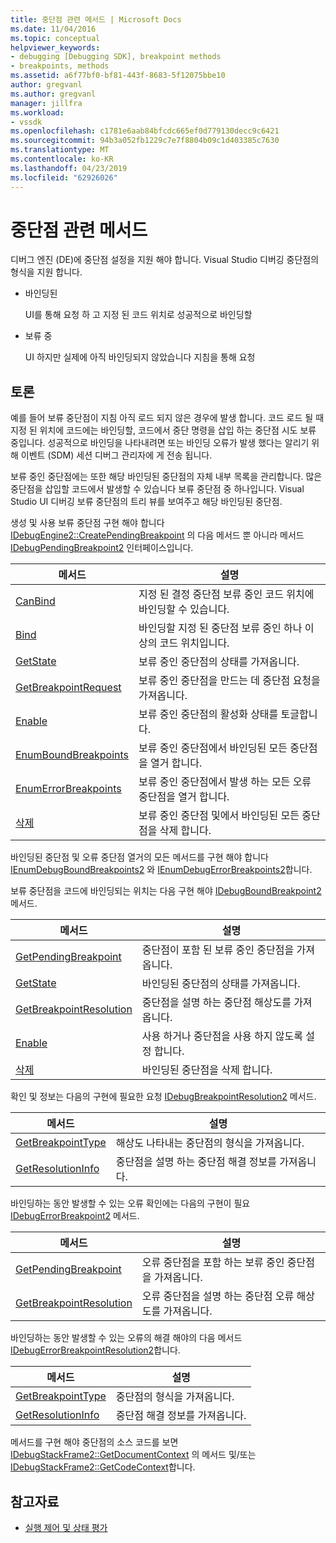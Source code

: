 ```yaml
---
title: 중단점 관련 메서드 | Microsoft Docs
ms.date: 11/04/2016
ms.topic: conceptual
helpviewer_keywords:
- debugging [Debugging SDK], breakpoint methods
- breakpoints, methods
ms.assetid: a6f77bf0-bf81-443f-8683-5f12075bbe10
author: gregvanl
ms.author: gregvanl
manager: jillfra
ms.workload:
- vssdk
ms.openlocfilehash: c1781e6aab84bfcdc665ef0d779130decc9c6421
ms.sourcegitcommit: 94b3a052fb1229c7e7f8804b09c1d403385c7630
ms.translationtype: MT
ms.contentlocale: ko-KR
ms.lasthandoff: 04/23/2019
ms.locfileid: "62926026"
---
```

# <a name="breakpoint-related-methods"></a>중단점 관련 메서드
디버그 엔진 (DE)에 중단점 설정을 지원 해야 합니다. Visual Studio 디버깅 중단점의 형식을 지원 합니다.

- 바인딩된

     UI를 통해 요청 하 고 지정 된 코드 위치로 성공적으로 바인딩할

- 보류 중

     UI 하지만 실제에 아직 바인딩되지 않았습니다 지침을 통해 요청

## <a name="discussion"></a>토론
 예를 들어 보류 중단점이 지침 아직 로드 되지 않은 경우에 발생 합니다. 코드 로드 될 때 지정 된 위치에 코드에는 바인딩할, 코드에서 중단 명령을 삽입 하는 중단점 시도 보류 중입니다. 성공적으로 바인딩을 나타내려면 또는 바인딩 오류가 발생 했다는 알리기 위해 이벤트 (SDM) 세션 디버그 관리자에 게 전송 됩니다.

 보류 중인 중단점에는 또한 해당 바인딩된 중단점의 자체 내부 목록을 관리합니다. 많은 중단점을 삽입할 코드에서 발생할 수 있습니다 보류 중단점 중 하나입니다. Visual Studio UI 디버깅 보류 중단점의 트리 뷰를 보여주고 해당 바인딩된 중단점.

 생성 및 사용 보류 중단점 구현 해야 합니다 [IDebugEngine2::CreatePendingBreakpoint](../../extensibility/debugger/reference/idebugengine2-creatependingbreakpoint.md) 의 다음 메서드 뿐 아니라 메서드 [IDebugPendingBreakpoint2](../../extensibility/debugger/reference/idebugpendingbreakpoint2.md) 인터페이스입니다.

|메서드|설명|
|------------|-----------------|
|[CanBind](../../extensibility/debugger/reference/idebugpendingbreakpoint2-canbind.md)|지정 된 결정 중단점 보류 중인 코드 위치에 바인딩할 수 있습니다.|
|[Bind](../../extensibility/debugger/reference/idebugpendingbreakpoint2-bind.md)|바인딩할 지정 된 중단점 보류 중인 하나 이상의 코드 위치입니다.|
|[GetState](../../extensibility/debugger/reference/idebugpendingbreakpoint2-getstate.md)|보류 중인 중단점의 상태를 가져옵니다.|
|[GetBreakpointRequest](../../extensibility/debugger/reference/idebugpendingbreakpoint2-getbreakpointrequest.md)|보류 중인 중단점을 만드는 데 중단점 요청을 가져옵니다.|
|[Enable](../../extensibility/debugger/reference/idebugpendingbreakpoint2-enable.md)|보류 중인 중단점의 활성화 상태를 토글합니다.|
|[EnumBoundBreakpoints](../../extensibility/debugger/reference/idebugpendingbreakpoint2-enumboundbreakpoints.md)|보류 중인 중단점에서 바인딩된 모든 중단점을 열거 합니다.|
|[EnumErrorBreakpoints](../../extensibility/debugger/reference/idebugpendingbreakpoint2-enumerrorbreakpoints.md)|보류 중인 중단점에서 발생 하는 모든 오류 중단점을 열거 합니다.|
|[삭제](../../extensibility/debugger/reference/idebugpendingbreakpoint2-delete.md)|보류 중인 중단점 및에서 바인딩된 모든 중단점을 삭제 합니다.|

 바인딩된 중단점 및 오류 중단점 열거의 모든 메서드를 구현 해야 합니다 [IEnumDebugBoundBreakpoints2](../../extensibility/debugger/reference/ienumdebugboundbreakpoints2.md) 와 [IEnumDebugErrorBreakpoints2](../../extensibility/debugger/reference/ienumdebugerrorbreakpoints2.md)합니다.

 보류 중단점을 코드에 바인딩되는 위치는 다음 구현 해야 [IDebugBoundBreakpoint2](../../extensibility/debugger/reference/idebugboundbreakpoint2.md) 메서드.

|메서드|설명|
|------------|-----------------|
|[GetPendingBreakpoint](../../extensibility/debugger/reference/idebugboundbreakpoint2-getpendingbreakpoint.md)|중단점이 포함 된 보류 중인 중단점을 가져옵니다.|
|[GetState](../../extensibility/debugger/reference/idebugboundbreakpoint2-getstate.md)|바인딩된 중단점의 상태를 가져옵니다.|
|[GetBreakpointResolution](../../extensibility/debugger/reference/idebugboundbreakpoint2-getbreakpointresolution.md)|중단점을 설명 하는 중단점 해상도를 가져옵니다.|
|[Enable](../../extensibility/debugger/reference/idebugboundbreakpoint2-enable.md)|사용 하거나 중단점을 사용 하지 않도록 설정 합니다.|
|[삭제](../../extensibility/debugger/reference/idebugboundbreakpoint2-delete.md)|바인딩된 중단점을 삭제 합니다.|

 확인 및 정보는 다음의 구현에 필요한 요청 [IDebugBreakpointResolution2](../../extensibility/debugger/reference/idebugbreakpointresolution2.md) 메서드.

|메서드|설명|
|------------|-----------------|
|[GetBreakpointType](../../extensibility/debugger/reference/idebugbreakpointresolution2-getbreakpointtype.md)|해상도 나타내는 중단점의 형식을 가져옵니다.|
|[GetResolutionInfo](../../extensibility/debugger/reference/idebugbreakpointresolution2-getresolutioninfo.md)|중단점을 설명 하는 중단점 해결 정보를 가져옵니다.|

 바인딩하는 동안 발생할 수 있는 오류 확인에는 다음의 구현이 필요 [IDebugErrorBreakpoint2](../../extensibility/debugger/reference/idebugerrorbreakpoint2.md) 메서드.

|메서드|설명|
|------------|-----------------|
|[GetPendingBreakpoint](../../extensibility/debugger/reference/idebugerrorbreakpoint2-getpendingbreakpoint.md)|오류 중단점을 포함 하는 보류 중인 중단점을 가져옵니다.|
|[GetBreakpointResolution](../../extensibility/debugger/reference/idebugerrorbreakpoint2-getbreakpointresolution.md)|오류 중단점을 설명 하는 중단점 오류 해상도를 가져옵니다.|

 바인딩하는 동안 발생할 수 있는 오류의 해결 해야의 다음 메서드 [IDebugErrorBreakpointResolution2](../../extensibility/debugger/reference/idebugerrorbreakpointresolution2.md)합니다.

|메서드|설명|
|------------|-----------------|
|[GetBreakpointType](../../extensibility/debugger/reference/idebugerrorbreakpointresolution2-getbreakpointtype.md)|중단점의 형식을 가져옵니다.|
|[GetResolutionInfo](../../extensibility/debugger/reference/idebugerrorbreakpointresolution2-getresolutioninfo.md)|중단점 해결 정보를 가져옵니다.|

 메서드를 구현 해야 중단점의 소스 코드를 보면 [IDebugStackFrame2::GetDocumentContext](../../extensibility/debugger/reference/idebugstackframe2-getdocumentcontext.md) 의 메서드 및/또는 [IDebugStackFrame2::GetCodeContext](../../extensibility/debugger/reference/idebugstackframe2-getcodecontext.md)합니다.

## <a name="see-also"></a>참고자료
- [실행 제어 및 상태 평가](../../extensibility/debugger/execution-control-and-state-evaluation.md)